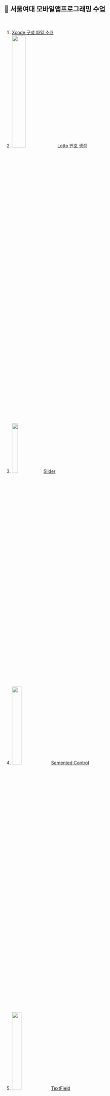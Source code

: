 ## 🏫 서울여대 모바일앱프로그래밍 수업
<br>

1. [Xcode 구성 파일 소개](https://github.com/ERIN56/iOS-STUDY/blob/master/서울여대%20모바일앱프로그래밍%20수업/xcode%20구성%20파일%20소개.md)
2. <img src="https://user-images.githubusercontent.com/83942393/134768661-ebf91332-2384-4909-babf-9545f89284f7.png" width="30%"></img>[Lotto 번호 생성](https://github.com/ERIN56/iOS-STUDY/blob/master/서울여대%20모바일앱프로그래밍%20수업/lottoNumber.swift)
</br>

3. <img src="https://user-images.githubusercontent.com/83942393/134769546-70934215-c3c1-45b9-949b-029180a95b84.png" width="20%"></img> [Slider](https://github.com/ERIN56/iOS-STUDY/blob/master/서울여대%20모바일앱프로그래밍%20수업/slider.swift)
</br>

4. <img src="https://user-images.githubusercontent.com/83942393/134770406-76fd3c25-d6b9-4941-b465-c105ab2b4a25.png" width="25%"></img> [Semented Control](https://github.com/ERIN56/iOS-STUDY/blob/master/서울여대%20모바일앱프로그래밍%20수업/segmentedcontrol.swift)
</br>

5. <img src="https://user-images.githubusercontent.com/83942393/134770504-c20c7ee7-2ede-4e95-874c-f8e97f33a844.png" width="25%"></img> [TextField]()
